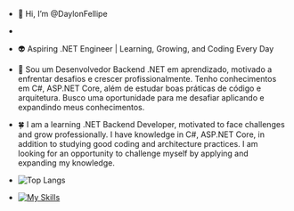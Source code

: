 - 👋 Hi, I’m @DaylonFellipe
- 
- 👽 Aspiring .NET Engineer | Learning, Growing, and Coding Every Day

- 🌱 Sou um Desenvolvedor Backend .NET em aprendizado, motivado a enfrentar desafios e crescer profissionalmente. Tenho conhecimentos em C#, ASP.NET Core, além de estudar boas práticas de código e arquitetura. Busco uma oportunidade para me desafiar aplicando e expandindo meus conhecimentos.

- 🍀 I am a learning .NET Backend Developer, motivated to face challenges and grow professionally. I have knowledge in C#, ASP.NET Core, in addition to studying good coding and architecture practices. I am looking for an opportunity to challenge myself by applying and expanding my knowledge.


- ![Top Langs](https://github-readme-stats.vercel.app/api/top-langs/?username=daylonfellipe&layout=compact)

- [![My Skills](https://skillicons.dev/icons?i=visualstudio,cs,dotnet)](https://skillicons.dev)
